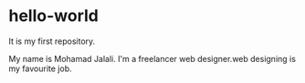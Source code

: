 hello-world
===========

It is my first repository.

My name is Mohamad Jalali. I'm a freelancer web designer.web designing is my favourite job.
